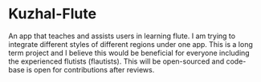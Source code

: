 # Kuzhal-Flute
An app that teaches and assists users in learning flute. I am trying to integrate different styles of different regions under one app. This is a long term project and I believe this would be beneficial for everyone including the experienced flutists (flautists). This will be open-sourced and code-base is open for contributions after reviews.
